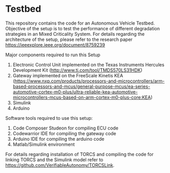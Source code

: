 # Testbed
This repository contains the code for an Autonomous Vehicle Testbed. Objective of the setup is to test the performance of different degradation strategies in an Mixed Criticality System.  For details regarding the architecture of the setup, please refer to the research paper  https://ieeexplore.ieee.org/document/8759239

Major components required to run this Setup 
1. Electronic Control Unit implemented on the Texas Instruments Hercules Development Kit  (http://www.ti.com/tool/TMDS570LS31HDK)
2. Gateway implemented on the FreeScale Kinetis KEA  (https://www.nxp.com/products/processors-and-microcontrollers/arm-based-processors-and-mcus/general-purpose-mcus/ea-series-automotive-cortex-m0-plus/ultra-reliable-kea-automotive-microcontrollers-mcus-based-on-arm-cortex-m0-plus-core:KEA)
3. Simulink
4. Arduino 

Software tools required to use this setup:

1. Code Composer Studeon for compiling ECU code
2. Codewarrior IDE for compiling the gateway code
3. Arduino IDE for compiling the arduino code
4. Matlab/Simulink environment 

For details regarding installation of TORCS and compiling the code for linking TORCS and the Simulink model refer to https://github.com/VerifiableAutonomy/TORCSLink.
